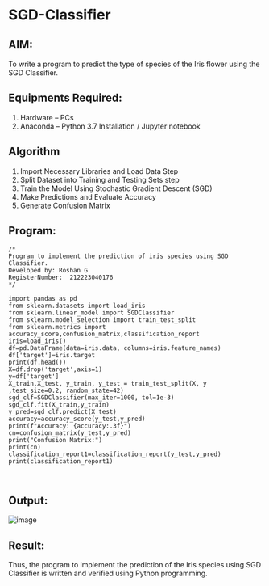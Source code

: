 # SGD-Classifier
## AIM:
To write a program to predict the type of species of the Iris flower using the SGD Classifier.

## Equipments Required:
1. Hardware – PCs
2. Anaconda – Python 3.7 Installation / Jupyter notebook

## Algorithm
1. Import Necessary Libraries and Load Data Step
2. Split Dataset into Training and Testing Sets step
3. Train the Model Using Stochastic Gradient Descent (SGD)
4. Make Predictions and Evaluate Accuracy
5. Generate Confusion Matrix

## Program:
```
/*
Program to implement the prediction of iris species using SGD Classifier.
Developed by: Roshan G
RegisterNumber:  212223040176
*/
```
```
import pandas as pd
from sklearn.datasets import load_iris
from sklearn.linear_model import SGDClassifier
from sklearn.model_selection import train_test_split
from sklearn.metrics import accuracy_score,confusion_matrix,classification_report
iris=load_iris()
df=pd.DataFrame(data=iris.data, columns=iris.feature_names)
df['target']=iris.target
print(df.head())
X=df.drop('target',axis=1)
y=df['target']
X_train,X_test, y_train, y_test = train_test_split(X, y ,test_size=0.2, random_state=42)
sgd_clf=SGDClassifier(max_iter=1000, tol=1e-3)
sgd_clf.fit(X_train,y_train)
y_pred=sgd_clf.predict(X_test)
accuracy=accuracy_score(y_test,y_pred)
print(f"Accuracy: {accuracy:.3f}")
cn=confusion_matrix(y_test,y_pred)
print("Confusion Matrix:")
print(cn)
classification_report1=classification_report(y_test,y_pred)
print(classification_report1)



```

## Output:

![image](https://github.com/user-attachments/assets/30e0374b-ab2d-46a9-a3d3-278376b4cc03)



## Result:
Thus, the program to implement the prediction of the Iris species using SGD Classifier is written and verified using Python programming.
